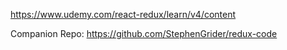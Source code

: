https://www.udemy.com/react-redux/learn/v4/content

Companion Repo:
https://github.com/StephenGrider/redux-code
